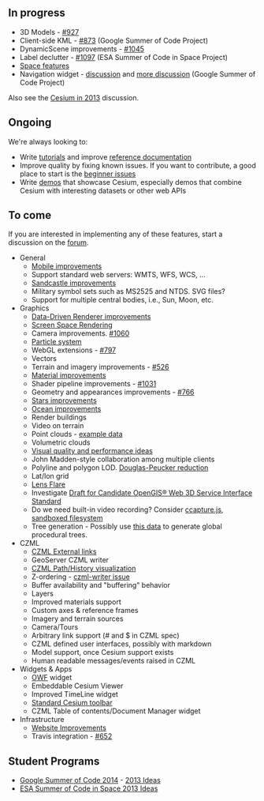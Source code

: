 ## In progress
* 3D Models - [#927](https://github.com/AnalyticalGraphicsInc/cesium/issues/927)
* Client-side KML - [#873](https://github.com/AnalyticalGraphicsInc/cesium/issues/873) (Google Summer of Code Project)
* DynamicScene improvements - [#1045](https://github.com/AnalyticalGraphicsInc/cesium/issues/1045)
* Label declutter - [#1097](https://github.com/AnalyticalGraphicsInc/cesium/issues/1097) (ESA Summer of Code in Space Project)
* [Space features](Space-features)
* Navigation widget - [discussion](https://groups.google.com/forum/#!topic/cesium-dev/TcSLrG0MAnk) and [more discussion](https://groups.google.com/forum/#!topic/cesium-dev/OdhHnshN9fA) (Google Summer of Code Project)

Also see the [Cesium in 2013](https://groups.google.com/forum/#!topic/cesium-dev/roG1XTqbcUk) discussion.

## Ongoing

We're always looking to:
* Write [tutorials](Tutorials-Details) and improve [reference documentation](http://cesium.agi.com/refdoc.html)
* Improve quality by fixing known issues.  If you want to contribute, a good place to start is the [beginner issues](https://github.com/AnalyticalGraphicsInc/cesium/issues?direction=desc&labels=beginner&page=1&sort=updated&state=open)
* Write [demos](http://cesium.agi.com/demos.html) that showcase Cesium, especially demos that combine Cesium with interesting datasets or other web APIs

## To come

If you are interested in implementing any of these features, start a discussion on the [forum](http://cesium.agi.com/forum.html).

* General
  * [Mobile improvements](Mobile-Details)
  * Support standard web servers: WMTS, WFS, WCS, ...
  * [Sandcastle improvements](Sandcastle-Details)
  * Military symbol sets such as MS2525 and NTDS.  SVG files?
  * Support for multiple central bodies, i.e., Sun, Moon, etc.
* Graphics
  * [Data-Driven Renderer improvements](Data-Driven-Renderer-Details)
  * [Screen Space Rendering](Screen-Space-Rendering-Details)
  * Camera improvements. [#1060](https://github.com/AnalyticalGraphicsInc/cesium/issues/1060)
  * [Particle system](Particle-System-Details)
  * WebGL extensions - [#797](https://github.com/AnalyticalGraphicsInc/cesium/issues/797)
  * Vectors
  * Terrain and imagery improvements - [#526](https://github.com/AnalyticalGraphicsInc/cesium/issues/526)
  * [Material improvements](https://github.com/AnalyticalGraphicsInc/cesium/wiki/Material-System-Details)
  * Shader pipeline improvements - [#1031](https://github.com/AnalyticalGraphicsInc/cesium/issues/1031)
  * Geometry and appearances improvements - [#766](https://github.com/AnalyticalGraphicsInc/cesium/issues/766)
  * [Stars improvements](Stars-Details)
  * [Ocean improvements](Ocean-Details)
  * Render buildings
  * Video on terrain
  * Point clouds - [example data](http://kos.informatik.uni-osnabrueck.de/3Dscans/)
  * Volumetric clouds
  * [Visual quality and performance ideas](Visual-Quality-and-Performance-Details)
  * John Madden-style collaboration among multiple clients
  * Polyline and polygon LOD.  [Douglas-Peucker reduction](http://www.bowdoin.edu/~ltoma/teaching/cs350/spring06/Lecture-Handouts/hershberger92speeding.pdf)
  * Lat/lon grid
  * [Lens Flare](http://www.john-chapman.net/content.php?id=18)
  * Investigate [Draft for Candidate OpenGIS® Web 3D Service Interface Standard](portal.opengeospatial.org/files/?artifact_id=36390)
  * Do we need built-in video recording?  Consider [ccapture.js](https://github.com/spite/ccapture.js), [sandboxed filesystem](https://gist.github.com/4370822)
  * Tree generation - Possibly use [this data](http://glcf.umd.edu/data/) to generate global procedural trees.
* CZML
  * [CZML External links](External-links)
  * GeoServer CZML writer
  * [CZML Path/History visualization](CZML-History-visualization-details)
  * Z-ordering - [czml-writer issue](https://github.com/AnalyticalGraphicsInc/czml-writer/issues/20)
  * Buffer availability and "buffering" behavior
  * Layers
  * Improved materials support
  * Custom axes & reference frames
  * Imagery and terrain sources
  * Camera/Tours
  * Arbitrary link support (# and $ in CZML spec)
  * CZML defined user interfaces, possibly with markdown
  * Model support, once Cesium support exists
  * Human readable messages/events raised in CZML
* Widgets & Apps
  * [OWF](https://www.owfgoss.org/) widget
  * Embeddable Cesium Viewer
  * Improved TimeLine widget
  * [Standard Cesium toolbar](Cesium-standard-actions)
  * CZML Table of contents/Document Manager widget
* Infrastructure
  * [Website Improvements](Website-Improvement-Details)
  * Travis integration - [#652](https://github.com/AnalyticalGraphicsInc/cesium/issues/652)

## Student Programs

* [Google Summer of Code 2014](http://googleblog.blogspot.com/2013/10/50-million-lines-of-code-and-counting.html) - [2013 Ideas](Google-Summer-of-Code-Ideas)
* [ESA Summer of Code in Space 2013 Ideas](ESA-Summer-of-Code-in-Space-Ideas)